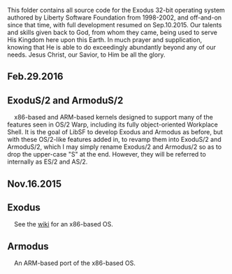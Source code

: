 This folder contains all source code for the Exodus 32-bit operating system authored by Liberty Software Foundation from 1998-2002, and off-and-on since that time, with full development resumed on Sep.10.2015.  Our talents and skills given back to God, from whom they came, being used to serve His Kingdom here upon this Earth.  In much prayer and supplication, knowing that He is able to do exceedingly abundantly beyond any of our needs.  Jesus Christ, our Savior, to Him be all the glory.


Feb.29.2016
-----------

ExoduS/2 and ArmoduS/2
---

&nbsp;&nbsp;&nbsp;&nbsp;x86-based and ARM-based kernels designed to support many of the features seen in OS/2 Warp, including its fully object-oriented Workplace Shell.  It is the goal of LibSF to develop Exodus and Armodus as before, but with these OS/2-like features added in, to revamp them into ExoduS/2 and ArmoduS/2, which I may simply rename Exodus/2 and Armodus/2 so as to drop the upper-case "S" at the end.  However, they will be referred to internally as ES/2 and AS/2.


Nov.16.2015
-----------


Exodus
---

&nbsp;&nbsp;&nbsp;&nbsp;See the [wiki](http://www.libsf.org/wiki/index.php/Main_Page) for an x86-based OS.


Armodus
---

&nbsp;&nbsp;&nbsp;&nbsp;An ARM-based port of the x86-based OS.
